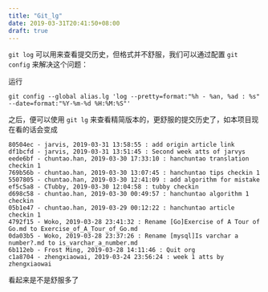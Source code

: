 ```yaml
---
title: "Git_lg"
date: 2019-03-31T20:41:50+08:00
draft: true
---
```


`git log` 可以用来查看提交历史，但格式并不舒服，我们可以通过配置 `git config` 来解决这个问题：

运行

`git config --global alias.lg 'log --pretty=format:"%h - %an, %ad : %s" --date=format:"%Y-%m-%d %H:%M:%S"'`

之后，便可以使用 `git lg` 来查看精简版本的，更舒服的提交历史了，如本项目现在看的话会变成

```
80504ec - jarvis, 2019-03-31 13:58:55 : add origin article link
df1bcfd - jarvis, 2019-03-31 13:51:45 : Second week atts of jarvys
eede6bf - chuntao.han, 2019-03-30 17:33:10 : hanchuntao translation checkin 1
769b56b - chuntao.han, 2019-03-30 13:07:45 : hanchuntao tips checkin 1
5507805 - chuntao.han, 2019-03-30 12:41:09 : add algorithm for mistake
ef5c5a8 - CTubby, 2019-03-30 12:04:58 : tubby checkin
d698c58 - chuntao.han, 2019-03-30 00:49:57 : hanchuntao algorithm 1 checkin
05b1e47 - chuntao.han, 2019-03-29 00:12:22 : hanchuntao article checkin 1
4792f15 - Woko, 2019-03-28 23:41:32 : Rename [Go]Exercise of A Tour of Go.md to Exercise_of_A_Tour_of_Go.md
0da03b5 - Woko, 2019-03-28 23:37:26 : Rename [mysql]Is varchar a number?.md to is_varchar_a_number.md
6b112eb - Frost Ming, 2019-03-28 14:11:46 : Quit org
c1a8704 - zhengxiaowai, 2019-03-24 23:56:24 : week 1 atts by zhengxiaowai
```

看起来是不是舒服多了
